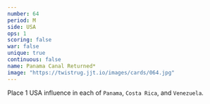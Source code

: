 ```yaml
---
number: 64
period: M
side: USA
ops: 1
scoring: false
war: false
unique: true
continuous: false
name: Panama Canal Returned*
image: "https://twistrug.jjt.io/images/cards/064.jpg"
---
```

Place 1 USA influence in each of `Panama`, `Costa Rica`, and `Venezuela`.
